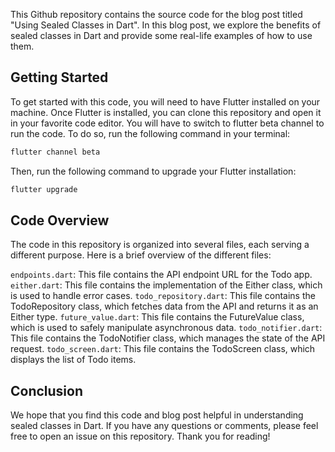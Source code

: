 This Github repository contains the source code for the blog post titled "Using Sealed Classes in Dart". In this blog post, we explore the benefits of sealed classes in Dart and provide some real-life examples of how to use them.

## Getting Started
To get started with this code, you will need to have Flutter installed on your machine. Once Flutter is installed, you can clone this repository and open it in your favorite code editor.
You will have to switch to flutter beta channel to run the code. To do so, run the following command in your terminal:
```bash
flutter channel beta
```
Then, run the following command to upgrade your Flutter installation:
```bash
flutter upgrade
```


## Code Overview
The code in this repository is organized into several files, each serving a different purpose. Here is a brief overview of the different files:

`endpoints.dart`: This file contains the API endpoint URL for the Todo app.
`either.dart`: This file contains the implementation of the Either class, which is used to handle error cases.
`todo_repository.dart`: This file contains the TodoRepository class, which fetches data from the API and returns it as an Either type.
`future_value.dart`: This file contains the FutureValue class, which is used to safely manipulate asynchronous data.
`todo_notifier.dart`: This file contains the TodoNotifier class, which manages the state of the API request.
`todo_screen.dart`: This file contains the TodoScreen class, which displays the list of Todo items.

## Conclusion
We hope that you find this code and blog post helpful in understanding sealed classes in Dart. If you have any questions or comments, please feel free to open an issue on this repository. Thank you for reading!